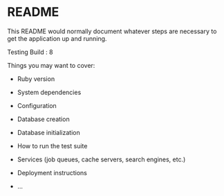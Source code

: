 # README

This README would normally document whatever steps are necessary to get the
application up and running.

Testing Build : 8

Things you may want to cover:

* Ruby version

* System dependencies

* Configuration

* Database creation

* Database initialization

* How to run the test suite

* Services (job queues, cache servers, search engines, etc.)

* Deployment instructions

* ...
